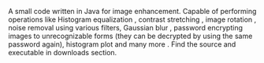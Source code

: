 A small code written in Java for image enhancement. Capable of performing operations like Histogram equalization , contrast stretching , image rotation , noise removal using various filters, Gaussian blur , password encrypting images to unrecognizable forms (they can be decrypted by using the same password again), histogram plot and many more . Find the source and executable in downloads section.